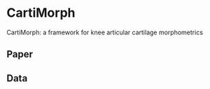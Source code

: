 # CartiMorph
CartiMorph: a framework for knee articular cartilage morphometrics

## Paper



## Data

